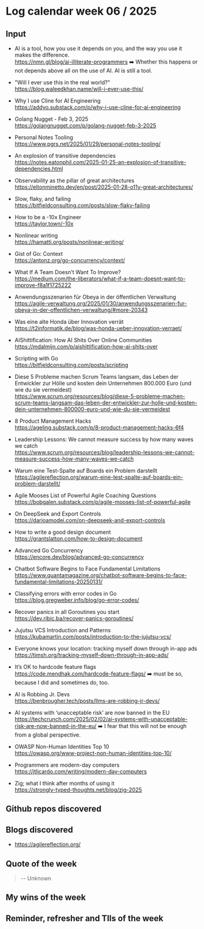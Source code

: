 # Log calendar week 06 / 2025


## Input


- AI is a tool, how you use it depends on you, and the way you use it makes the difference.  
https://nmn.gl/blog/ai-illiterate-programmers
:arrow_right:
Whether this happens or not depends above all on the use of AI. AI is still a tool.

- "Will I ever use this in the real world?"  
https://blog.waleedkhan.name/will-i-ever-use-this/

- Why I use Cline for AI Engineering  
https://addyo.substack.com/p/why-i-use-cline-for-ai-engineering

- Golang Nugget - Feb 3, 2025  
https://golangnugget.com/p/golang-nugget-feb-3-2025

- Personal Notes Tooling  
https://www.pgrs.net/2025/01/29/personal-notes-tooling/
- An explosion of transitive dependencies  
https://notes.eatonphil.com/2025-01-25-an-explosion-of-transitive-dependencies.html

- Observability as the pillar of great architectures  
https://eltonminetto.dev/en/post/2025-01-28-o11y-great-architectures/
- Slow, flaky, and failing  
https://bitfieldconsulting.com/posts/slow-flaky-failing
- How to be a -10x Engineer  
https://taylor.town/-10x
- Nonlinear writing  
https://hamatti.org/posts/nonlinear-writing/
- Gist of Go: Context  
https://antonz.org/go-concurrency/context/
- What If A Team Doesn’t Want To Improve?  
https://medium.com/the-liberators/what-if-a-team-doesnt-want-to-improve-f8a1f1725222
- Anwendungsszenarien für Obeya in der öffentlichen Verwaltung  
https://agile-verwaltung.org/2025/01/30/anwendungsszenarien-fur-obeya-in-der-offentlichen-verwaltung/#more-20343
- Was eine alte Honda über Innovation verrät  
https://t2informatik.de/blog/was-honda-ueber-innovation-verraet/
- AIShittification: How AI Shits Over Online Communities  
https://mdalmijn.com/p/aishittification-how-ai-shits-over
- Scripting with Go  
https://bitfieldconsulting.com/posts/scripting
- Diese 5 Probleme machen Scrum Teams langsam, das Leben der Entwickler zur Hölle und kosten dein Unternehmen 800.000 Euro (und wie du sie vermeidest)  
https://www.scrum.org/resources/blog/diese-5-probleme-machen-scrum-teams-langsam-das-leben-der-entwickler-zur-holle-und-kosten-dein-unternehmen-800000-euro-und-wie-du-sie-vermeidest
- 8 Product Management Hacks  
https://ageling.substack.com/p/8-product-management-hacks-6f4
- Leadership Lessons: We cannot measure success by how many waves we catch  
https://www.scrum.org/resources/blog/leadership-lessons-we-cannot-measure-success-how-many-waves-we-catch
- Warum eine Test-Spalte auf Boards ein Problem darstellt  
https://agilereflection.org/warum-eine-test-spalte-auf-boards-ein-problem-darstellt/

- Agile Mooses List of Powerful Agile Coaching Questions  
https://bobgalen.substack.com/p/agile-mooses-list-of-powerful-agile
- On DeepSeek and Export Controls  
https://darioamodei.com/on-deepseek-and-export-controls
- How to write a good design document  
https://grantslatton.com/how-to-design-document

- Advanced Go Concurrency  
https://encore.dev/blog/advanced-go-concurrency
- Chatbot Software Begins to Face Fundamental Limitations  
https://www.quantamagazine.org/chatbot-software-begins-to-face-fundamental-limitations-20250131/
- Classifying errors with error codes in Go  
https://blog.gregweber.info/blog/go-error-codes/
- Recover panics in all Goroutines you start  
https://dev.ribic.ba/recover-panics-goroutines/
- Jujutsu VCS Introduction and Patterns  
https://kubamartin.com/posts/introduction-to-the-jujutsu-vcs/
- Everyone knows your location: tracking myself down through in-app ads  
https://timsh.org/tracking-myself-down-through-in-app-ads/
- It’s OK to hardcode feature flags  
https://code.mendhak.com/hardcode-feature-flags/
:arrow_right: must be so, because I did and sometimes do, too.
- AI is Robbing Jr. Devs  
https://benbrougher.tech/posts/llms-are-robbing-jr-devs/
- AI systems with ‘unacceptable risk’ are now banned in the EU  
https://techcrunch.com/2025/02/02/ai-systems-with-unacceptable-risk-are-now-banned-in-the-eu/
:arrow_right: I fear that this will not be enough from a global perspective.
- OWASP Non-Human Identities Top 10  
https://owasp.org/www-project-non-human-identities-top-10/
- Programmers are modern-day computers  
https://jtlicardo.com/writing/modern-day-computers
- Zig; what I think after months of using it  
https://strongly-typed-thoughts.net/blog/zig-2025

## Github repos discovered

## Blogs discovered
- https://agilereflection.org/
## Quote of the week

>
>
> -- Unknown

## My wins of the week

## Reminder, refresher and TIls of the week
